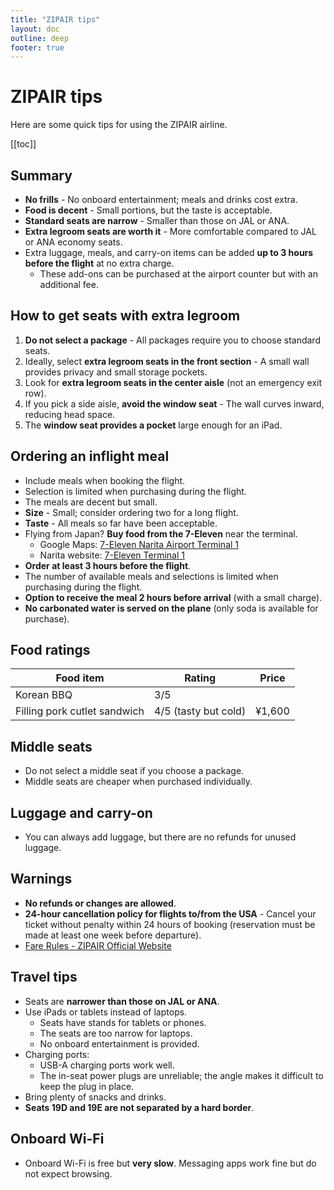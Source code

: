 ```yaml
---
title: "ZIPAIR tips"
layout: doc
outline: deep
footer: true
---
```


# ZIPAIR tips

Here are some quick tips for using the ZIPAIR airline.

[[toc]]


## Summary

* **No frills** - No onboard entertainment; meals and drinks cost extra.
* **Food is decent** - Small portions, but the taste is acceptable.
* **Standard seats are narrow** - Smaller than those on JAL or ANA.
* **Extra legroom seats are worth it** - More comfortable compared to JAL or ANA economy seats.
* Extra luggage, meals, and carry-on items can be added **up to 3 hours before the flight** at no extra charge.
  * These add-ons can be purchased at the airport counter but with an additional fee.


## How to get seats with extra legroom

1. **Do not select a package** - All packages require you to choose standard seats.
2. Ideally, select **extra legroom seats in the front section** - A small wall provides privacy and small storage pockets.
3. Look for **extra legroom seats in the center aisle** (not an emergency exit row).
4. If you pick a side aisle, **avoid the window seat** - The wall curves inward, reducing head space.
5. The **window seat provides a pocket** large enough for an iPad.


## Ordering an inflight meal

* Include meals when booking the flight.
* Selection is limited when purchasing during the flight.
* The meals are decent but small.
* **Size** - Small; consider ordering two for a long flight.
* **Taste** - All meals so far have been acceptable.
* Flying from Japan? **Buy food from the 7-Eleven** near the terminal.
  * Google Maps: [7-Eleven Narita Airport Terminal 1](https://maps.app.goo.gl/yW2jSrHjmbqnE3rw7)
  * Narita website: [7-Eleven Terminal 1](https://www.narita-airport.jp/en/map/?poi=16856599&bearing=59.5&zoom=18&pitch=0&lat=35.76412280000001&lng=140.38351439999997&building=b1f7eac9-464b-49df-aa67-24210e1f9b16&floor=3F)
* **Order at least 3 hours before the flight**.
* The number of available meals and selections is limited when purchasing during the flight.
* **Option to receive the meal 2 hours before arrival** (with a small charge).
* **No carbonated water is served on the plane** (only soda is available for purchase).


## Food ratings

| Food item                    | Rating               | Price  |
| ---------------------------- | -------------------- | ------ |
| Korean BBQ                   | 3/5                  |        |
| Filling pork cutlet sandwich | 4/5 (tasty but cold) | ¥1,600 |


## Middle seats

* Do not select a middle seat if you choose a package.
* Middle seats are cheaper when purchased individually.


## Luggage and carry-on

* You can always add luggage, but there are no refunds for unused luggage.


## Warnings

* **No refunds or changes are allowed**.
* **24-hour cancellation policy for flights to/from the USA** - Cancel your ticket without penalty within 24 hours of booking (reservation must be made at least one week before departure).
* [Fare Rules - ZIPAIR Official Website](https://www.zipair.net/en/farerules)


## Travel tips

* Seats are **narrower than those on JAL or ANA**.
* Use iPads or tablets instead of laptops.
  * Seats have stands for tablets or phones.
  * The seats are too narrow for laptops.
  * No onboard entertainment is provided.
* Charging ports:
  * USB-A charging ports work well.
  * The in-seat power plugs are unreliable; the angle makes it difficult to keep the plug in place.
* Bring plenty of snacks and drinks.
* **Seats 19D and 19E are not separated by a hard border**.


## Onboard Wi-Fi

* Onboard Wi-Fi is free but **very slow**. Messaging apps work fine but do not expect browsing.
